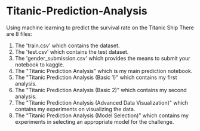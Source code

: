 # Titanic-Prediction-Analysis
Using machine learning to predict the survival rate on the Titanic Ship
There are 8 files:
1. The 'train.csv' which contains the dataset.
2. The 'test.csv' which contains the test dataset.
3. The 'gender_submission.csv' which provides the means to submit your notebook to kaggle.
4. The "Titanic Prediction Analysis" which is my main prediction notebook.
5. The "Titanic Prediction Analysis (Basic 1)" which contains my first analysis.
6. The "Titanic Prediction Analysis (Basic 2)" which contains my second analysis.
7. The "Titanic Prediction Analysis (Advanced Data Visualization)" which contains my experiments on visualizing the data.
8. The "Titanic Prediction Analysis (Model Selection)" which contains my experiments in selecting an appropriate model for the challenge.
